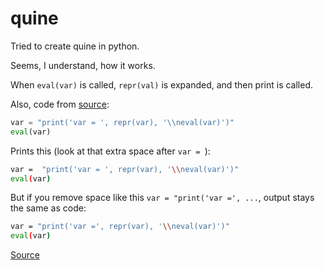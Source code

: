 # quine

Tried to create quine in python.

Seems, I understand, how it works.

When `eval(var)` is called, `repr(val)` is expanded, and then print is called.

Also, code from [source](https://www.codespeedy.com/quine-in-python/):

```Python
var = "print('var = ', repr(var), '\\neval(var)')"
eval(var)
```

Prints this (look at that extra space after `var = `):
```bash
var =  "print('var = ', repr(var), '\\neval(var)')"
eval(var)
```

But if you remove space like this `var = "print('var =', ...`, output stays the same as code:

```bash
var = "print('var =', repr(var), '\\neval(var)')"
eval(var)
```

[Source](https://www.codespeedy.com/quine-in-python/)

